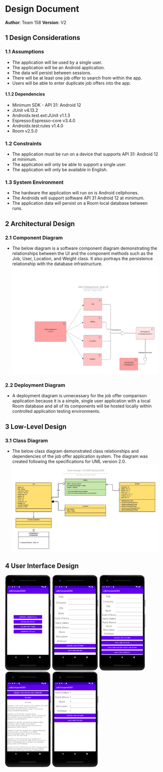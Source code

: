 # Design Document

**Author**: Team 158
**Version**: V2

## 1 Design Considerations


### 1.1 Assumptions
* The application will be used by a single user.
* The application will be an Android application.
* The data will persist between sessions.
* There will be at least one job offer to search from within the app.
* Users will be able to enter duplicate job offers into the app.

#### 1.1.2 Dependencies
* Minimum SDK - API 31: Android 12
* JUnit v4.13.2 
* Androidx.test.ext:JUnit v1.1.3 
* Espresso:Espresso-core v3.4.0 
* Androidx.test:rules v1.4.0
* Room v2.5.0


### 1.2 Constraints
* The application must be run on a device that supports API 31: Android 12 at minimum.
* The application will only be able to support a single user.
* The application will only be available in English.

### 1.3 System Environment
* The hardware the application will run on is Android cellphones.
* The Androids will support software API 31 Android 12 at minimum.
* The application data will persist on a Room local database between runs.

## 2 Architectural Design

### 2.1 Component Diagram

* The below diagram is a software component diagram demonstrating the relationships between the UI and the component methods such as the Job, User, Location, and Weight class. It also portrays the persistence relationship with the database infrastructure.
![Compent Diagram](images/software-component-diagram.png)

### 2.2 Deployment Diagram

* A deployment diagram is unnecessary for the job offer comparison application because it is a simple, single user application with a local Room database and all of its components will be hosted locally within controlled application testing environments.
## 3 Low-Level Design

### 3.1 Class Diagram
* The below class diagram demonstrated class relationships and dependencies of the job offer application system. The diagram was created following the specifications for UML version 2.0.
![Class Diagram](images/team-class-diagram-update.jpg)
## 4 User Interface Design

<img src="images/MainMenu.png" width="30%" height="30%" alt="Main Menu Page">
<img src="images/CurrentJobEntry.png" width="30%" height="30%" alt="Current Job Page">
<img src="images/EnterOffers.png"  width="30%" height="30%" alt="Enter Offers Page">
<img src="images/CompareOffers.png" width="30%" height="30%" alt="Compare Offers Page">
<img src="images/AdjustSettings.png" width="30%" height="30%" alt="Adjust settings Page">